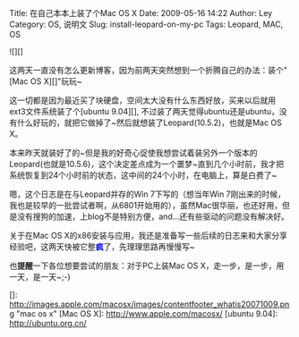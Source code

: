 Title: 在自己本本上装了个Mac OS X
Date: 2009-05-16 14:22
Author: Ley
Category: OS, 说明文
Slug: install-leopard-on-my-pc
Tags: Leopard, MAC, OS

![][]

这两天一直没有怎么更新博客，因为前两天突然想到一个折腾自己的办法：装个"[Mac
OS X][]"玩玩\~

这一切都是因为最近买了块硬盘，空间太大没有什么东西好放，买来以后就用ext3文件系统装了个[ubuntu
9.04][],
不过装了两天觉得ubuntu还是ubuntu，没有什么好玩的，就把它做掉了\~然后就想装了Leopard(10.5.2)，也就是Mac
OS X。<!--more-->

本来昨天就装好了的\~但是我的好奇心促使我想尝试着装另外一个版本的Leopard(也就是10.5.6)，这个决定差点成为一个噩梦\~直到几个小时前，我才把系统恢复到24个小时前的状态，这中间的24个小时，在电脑上，算是白费了\~

嗯，这个日志是在与Leopard并存的Win 7下写的（想当年Win
7刚出来的时候，我也是较早的一批尝试者啊，从6801开始用的），虽然Mac很华丽，也还好用，但是没有搜狗的加速，上blog不是特别方便，and...还有些驱动的问题没有解决好。

关于在Mac OS
X的x86安装与应用，我还是准备写一些后续的日志来和大家分享经验吧，这两天快被它整<span style="color: #0000ff;">**疯**</span>了，先理理思路再慢慢写\~

也**提醒**一下各位想要尝试的朋友：对于PC上装Mac OS
X，走一步，是一步，用一天，是一天\~;-)

  []: http://images.apple.com/macosx/images/contentfooter_whatis20071009.png
    "mac os x"
  [Mac OS X]: http://www.apple.com/macosx/
  [ubuntu 9.04]: http://ubuntu.org.cn/
